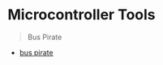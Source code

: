
Microcontroller Tools
=====================

 > Bus Pirate
 * [bus pirate](http://dangerousprototypes.com/bus-pirate-manual)
